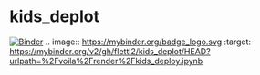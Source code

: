 # kids_deplot
[![Binder](https://mybinder.org/badge_logo.svg)](https://mybinder.org/v2/gh/flettl2/kids_deplot/HEAD?urlpath=%2Fvoila%2Frender%2Fkids_deploy.ipynb)
.. image:: https://mybinder.org/badge_logo.svg
 :target: https://mybinder.org/v2/gh/flettl2/kids_deplot/HEAD?urlpath=%2Fvoila%2Frender%2Fkids_deploy.ipynb
